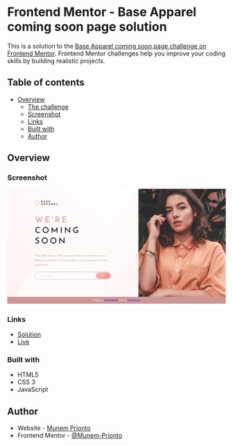 # Frontend Mentor - Base Apparel coming soon page solution

This is a solution to the [Base Apparel coming soon page challenge on Frontend Mentor](https://www.frontendmentor.io/challenges/base-apparel-coming-soon-page-5d46b47f8db8a7063f9331a0). Frontend Mentor challenges help you improve your coding skills by building realistic projects. 


## Table of contents

- [Overview](#overview)
  - [The challenge](#the-challenge)
  - [Screenshot](#screenshot)
  - [Links](#links)
  - [Built with](#built-with)
  - [Author](#author)


## Overview

### Screenshot

![](./ss.png)


### Links

- [Solution](https://github.com/Munem-Prionto/frontendmentor.io/tree/main/testimonials-grid-section)
- [Live](https://testimonials-grid-section-mp.netlify.app/)


### Built with

- HTML5
- CSS 3
- JavaScript


## Author

- Website - [Munem Prionto](https://munemprionto.netlify.app)
- Frontend Mentor - [@Munem-Prionto](https://www.frontendmentor.io/profile/Munem-Prionto)


